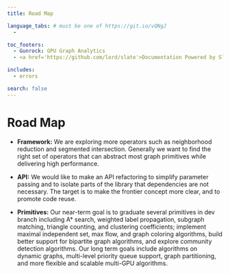 ```yaml
---
title: Road Map

language_tabs: # must be one of https://git.io/vQNgJ
  -

toc_footers:
  - Gunrock: GPU Graph Analytics
  - <a href='https://github.com/lord/slate'>Documentation Powered by Slate</a>

includes:
  - errors

search: false
---
```


Road Map
=====================

 - **Framework:** We are exploring more operators such as neighborhood
   reduction and segmented intersection. Generally we want to find the right
   set of operators that can abstract most graph primitives while delivering
   high performance.

 - **API:** We would like to make an API refactoring to simplify parameter 
   passing and to isolate parts of the library that dependencies are not
   necessary. The target is to make the frontier concept more clear, and
   to promote code reuse.

 - **Primitives:** Our near-term goal is to graduate several primitives in dev
   branch including A* search, weighted label propagation, subgraph matching,
   triangle counting, and clustering coefficients; implement maximal
   independent set, max flow, and graph coloring algorithms, build better
   support for bipartite graph algorithms, and explore community detection
   algorithms. Our long term goals include algorithms on dynamic graphs,
   multi-level priority queue support, graph partitioning, and more flexible
   and scalable multi-GPU algorithms.

